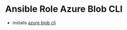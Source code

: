 # Ansible Role Azure Blob CLI
- installs [azure blob cli](https://github.com/bradfordwagner/go-azure-blob-cli/)

